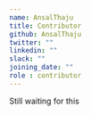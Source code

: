 ```yaml
---
name: AnsalThaju
title: Contributor
github: AnsalThaju
twitter: ""
linkedin: ""
slack: ""
joining_date: ""
role : contributor
---
```


Still waiting for this
